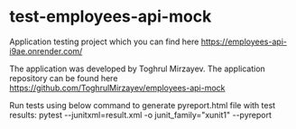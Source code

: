 # test-employees-api-mock

Application testing project which you can find here https://employees-api-i9ae.onrender.com/

The application was developed by Toghrul Mirzayev.
The application repository can be found here https://github.com/ToghrulMirzayev/employees-api-mock

Run tests using below command to generate pyreport.html file with test results:
pytest --junitxml=result.xml -o junit_family="xunit1" --pyreport


